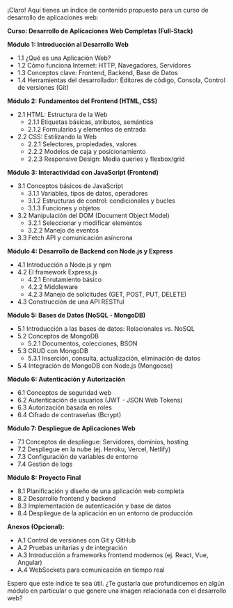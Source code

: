 ¡Claro! Aquí tienes un índice de contenido propuesto para un curso de desarrollo de aplicaciones web:

**Curso: Desarrollo de Aplicaciones Web Completas (Full-Stack)**

**Módulo 1: Introducción al Desarrollo Web**
*   1.1 ¿Qué es una Aplicación Web?
*   1.2 Cómo funciona Internet: HTTP, Navegadores, Servidores
*   1.3 Conceptos clave: Frontend, Backend, Base de Datos
*   1.4 Herramientas del desarrollador: Editores de código, Consola, Control de versiones (Git)

**Módulo 2: Fundamentos del Frontend (HTML, CSS)**
*   2.1 HTML: Estructura de la Web
    *   2.1.1 Etiquetas básicas, atributos, semántica
    *   2.1.2 Formularios y elementos de entrada
*   2.2 CSS: Estilizando la Web
    *   2.2.1 Selectores, propiedades, valores
    *   2.2.2 Modelos de caja y posicionamiento
    *   2.2.3 Responsive Design: Media queries y flexbox/grid

**Módulo 3: Interactividad con JavaScript (Frontend)**
*   3.1 Conceptos básicos de JavaScript
    *   3.1.1 Variables, tipos de datos, operadores
    *   3.1.2 Estructuras de control: condicionales y bucles
    *   3.1.3 Funciones y objetos
*   3.2 Manipulación del DOM (Document Object Model)
    *   3.2.1 Seleccionar y modificar elementos
    *   3.2.2 Manejo de eventos
*   3.3 Fetch API y comunicación asíncrona

**Módulo 4: Desarrollo de Backend con Node.js y Express**
*   4.1 Introducción a Node.js y npm
*   4.2 El framework Express.js
    *   4.2.1 Enrutamiento básico
    *   4.2.2 Middleware
    *   4.2.3 Manejo de solicitudes (GET, POST, PUT, DELETE)
*   4.3 Construcción de una API RESTful

**Módulo 5: Bases de Datos (NoSQL - MongoDB)**
*   5.1 Introducción a las bases de datos: Relacionales vs. NoSQL
*   5.2 Conceptos de MongoDB
    *   5.2.1 Documentos, colecciones, BSON
*   5.3 CRUD con MongoDB
    *   5.3.1 Inserción, consulta, actualización, eliminación de datos
*   5.4 Integración de MongoDB con Node.js (Mongoose)

**Módulo 6: Autenticación y Autorización**
*   6.1 Conceptos de seguridad web
*   6.2 Autenticación de usuarios (JWT - JSON Web Tokens)
*   6.3 Autorización basada en roles
*   6.4 Cifrado de contraseñas (Bcrypt)

**Módulo 7: Despliegue de Aplicaciones Web**
*   7.1 Conceptos de despliegue: Servidores, dominios, hosting
*   7.2 Despliegue en la nube (ej. Heroku, Vercel, Netlify)
*   7.3 Configuración de variables de entorno
*   7.4 Gestión de logs

**Módulo 8: Proyecto Final**
*   8.1 Planificación y diseño de una aplicación web completa
*   8.2 Desarrollo frontend y backend
*   8.3 Implementación de autenticación y base de datos
*   8.4 Despliegue de la aplicación en un entorno de producción

**Anexos (Opcional):**
*   A.1 Control de versiones con Git y GitHub
*   A.2 Pruebas unitarias y de integración
*   A.3 Introducción a frameworks frontend modernos (ej. React, Vue, Angular)
*   A.4 WebSockets para comunicación en tiempo real

Espero que este índice te sea útil. ¿Te gustaría que profundicemos en algún módulo en particular o que genere una imagen relacionada con el desarrollo web? 
